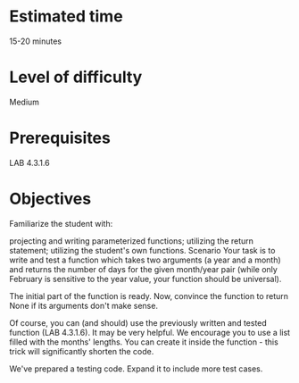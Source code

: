 # Estimated time
15-20 minutes

# Level of difficulty
Medium

# Prerequisites
LAB 4.3.1.6

# Objectives
Familiarize the student with:

projecting and writing parameterized functions;
utilizing the return statement;
utilizing the student's own functions.
Scenario
Your task is to write and test a function which takes two arguments (a year and a month) and returns the number of days for the given month/year pair (while only February is sensitive to the year value, your function should be universal).

The initial part of the function is ready. Now, convince the function to return None if its arguments don't make sense.

Of course, you can (and should) use the previously written and tested function (LAB 4.3.1.6). It may be very helpful. We encourage you to use a list filled with the months' lengths. You can create it inside the function - this trick will significantly shorten the code.

We've prepared a testing code. Expand it to include more test cases.